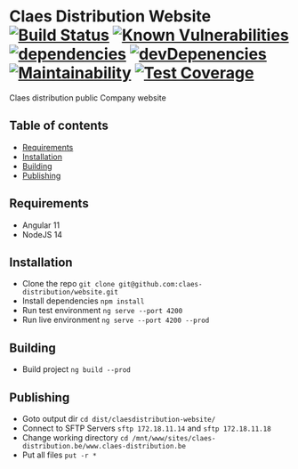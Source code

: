 # Claes Distribution Website [![Build Status](https://img.shields.io/travis/claes-distribution/website/master.svg )](https://travis-ci.org/claes-distribution/website) [![Known Vulnerabilities](https://snyk.io/test/github/claes-distribution/website/badge.svg)](https://snyk.io/test/github/claes-distribution/website) [![dependencies](https://status.david-dm.org/gh/claes-distribution/website.svg)](https://david-dm.org/claes-distribution/website) [![devDepenencies](https://status.david-dm.org/gh/claes-distribution/website.svg?type=dev)](https://david-dm.org/claes-distribution/website?type=dev) [![Maintainability](https://api.codeclimate.com/v1/badges/673debd507b01daa20ea/maintainability)](https://codeclimate.com/github/claes-distribution/website/maintainability) [![Test Coverage](https://api.codeclimate.com/v1/badges/673debd507b01daa20ea/test_coverage)](https://codeclimate.com/github/claes-distribution/website/test_coverage)

Claes distribution public Company website

## Table of contents
  - [Requirements](##-Requirements)
  - [Installation](##-Installation)
  - [Building](##-Building)
  - [Publishing](##-Publishing)

## Requirements
  - Angular 11
  - NodeJS 14

## Installation
  - Clone the repo `git clone git@github.com:claes-distribution/website.git`
  - Install dependencies `npm install`
  - Run test environment `ng serve --port 4200`
  - Run live environment `ng serve --port 4200 --prod`

## Building
  - Build project `ng build --prod`

## Publishing
  - Goto output dir `cd dist/claesdistribution-website/`
  - Connect to SFTP Servers `sftp 172.18.11.14` and `sftp 172.18.11.18`
  - Change working directory `cd /mnt/www/sites/claes-distribution.be/www.claes-distribution.be`
  - Put all files `put -r *`
